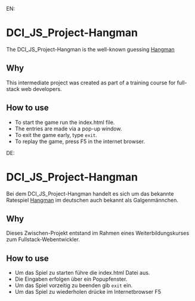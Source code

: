 EN:
# DCI_JS_Project-Hangman
The DCI_JS_Project-Hangman is the well-known guessing [Hangman](https://en.wikipedia.org/wiki/Hangman_(game))

## Why
This intermediate project was created as part of a training course for full-stack web developers.

## How to use
- To start the game run the index.html file.
- The entries are made via a pop-up window.
- To exit the game early, type `exit`.
- To replay the game, press F5 in the internet browser.

DE:
# DCI_JS_Project-Hangman
Bei dem DCI_JS_Project-Hangman handelt es sich um das bekannte Ratespiel [Hangman](https://de.wikipedia.org/wiki/Galgenm%C3%A4nnchen) im deutschen auch bekannt als Galgenmännchen.

## Why
Dieses Zwischen-Projekt entstand im Rahmen eines Weiterbildungskurses zum Fullstack-Webentwickler. 

## How to use
- Um das Spiel zu starten führe die index.html Datei aus.
- Die Eingaben erfolgen über ein Popupfenster.
- Um das Spiel vorzeitig zu beenden gib `exit` ein.
- Um das Spiel zu wiederholen drücke im Internetbrowser F5

